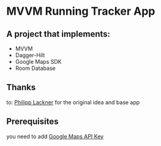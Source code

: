 # MVVM Running Tracker App

## A project that implements:
- MVVM
- Dagger-Hilt
- Google Maps SDK
- Room Database

## Thanks
to: [Philipp Lackner](https://www.youtube.com/channel/UCKNTZMRHPLXfqlbdOI7mCkg)
for the original idea and base app

## Prerequisites
you need to add [Google Maps API Key](https://developers.google.com/maps/documentation/android-sdk/get-api-key)